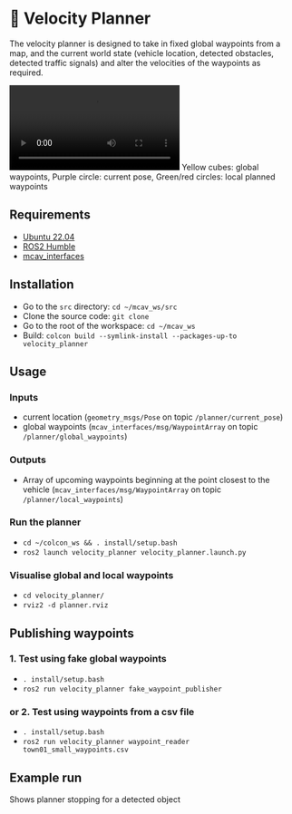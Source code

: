 # 🧶 Velocity Planner
The velocity planner is designed to take in fixed global waypoints from a map, and the current world state (vehicle location, detected obstacles, detected traffic signals) and alter the velocities of the waypoints as required.

![View in rviz of the planner slowing for a moving object](https://user-images.githubusercontent.com/7232997/153693042-92fc1265-6817-4bae-8867-90b4cb17fd1c.mov)
Yellow cubes: global waypoints, Purple circle: current pose, Green/red circles: local planned waypoints

## Requirements

- [Ubuntu 22.04](https://ubuntu.com/download/desktop)
- [ROS2 Humble](https://docs.ros.org/en/humble/Installation.html)
- [mcav_interfaces](https://github.com/Monash-Connected-Autonomous-Vehicle/mcav_interfaces)

## Installation

- Go to the `src` directory: `cd ~/mcav_ws/src`
- Clone the source code: `git clone `
- Go to the root of the workspace: `cd ~/mcav_ws`
- Build: `colcon build --symlink-install --packages-up-to velocity_planner`

## Usage
### Inputs
- current location (`geometry_msgs/Pose` on topic `/planner/current_pose`)
- global waypoints (`mcav_interfaces/msg/WaypointArray` on topic `/planner/global_waypoints`)

### Outputs
- Array of upcoming waypoints beginning at the point closest to the vehicle (`mcav_interfaces/msg/WaypointArray` on topic `/planner/local_waypoints`)
### Run the planner
- `cd ~/colcon_ws && . install/setup.bash`
- `ros2 launch velocity_planner velocity_planner.launch.py`

### Visualise global and local waypoints
- `cd velocity_planner/`
- `rviz2 -d planner.rviz`

## Publishing waypoints
### 1. Test using fake global waypoints
- `. install/setup.bash`
- `ros2 run velocity_planner fake_waypoint_publisher`

### or 2. Test using waypoints from a csv file
- `. install/setup.bash`
- `ros2 run velocity_planner waypoint_reader town01_small_waypoints.csv`

## Example run 
Shows planner stopping for a detected object


